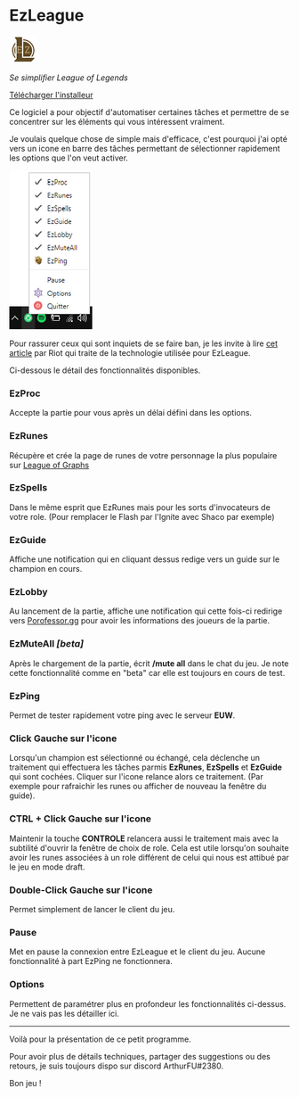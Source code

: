 # EzLeague

![alt text](https://github.com/ArthurSaurel/EzLeague/blob/master/ressources/newmain.png)

*Se simplifier League of Legends*

[Télécharger l'installeur](https://github.com/ArthurSaurel/EzLeague/releases/tag/EzSetup)

Ce logiciel a pour objectif d'automatiser certaines tâches et permettre de se concentrer sur les éléments qui vous intéressent vraiment. 

Je voulais quelque chose de simple mais d'efficace, c'est pourquoi j'ai opté vers un icone en barre des tâches permettant de sélectionner rapidement les options que l'on veut activer.

![alt text](https://github.com/ArthurSaurel/EzLeague/blob/master/img/ezleague_menu.PNG)

Pour rassurer ceux qui sont inquiets de se faire ban, je les invite à lire [cet article](https://developer.riotgames.com/league-client-apis.html) par Riot qui traite de la technologie utilisée pour EzLeague. 

Ci-dessous le détail des fonctionnalités disponibles. 

### EzProc 
Accepte la partie pour vous après un délai défini dans les options.

### EzRunes
Récupère et crée la page de runes de votre personnage la plus populaire sur [League of Graphs](https://www.leagueofgraphs.com/fr/)

### EzSpells 
Dans le même esprit que EzRunes mais pour les sorts d'invocateurs de votre role. (Pour remplacer le Flash par l'Ignite avec Shaco par exemple)

### EzGuide
Affiche une notification qui en cliquant dessus redige vers un guide sur le champion en cours.

### EzLobby
Au lancement de la partie, affiche une notification qui cette fois-ci redirige vers [Porofessor.gg](https://porofessor.gg/) pour avoir les informations des joueurs de la partie.

### EzMuteAll  *[beta]*
Après le chargement de la partie, écrit **/mute all** dans le chat du jeu. Je note cette fonctionnalité comme en "beta" car elle est toujours en cours de test.

### EzPing
Permet de tester rapidement votre ping avec le serveur **EUW**.

### Click Gauche sur l'icone
Lorsqu'un champion est sélectionné ou échangé, cela déclenche un traitement qui effectuera les tâches parmis **EzRunes**, **EzSpells** et **EzGuide** qui sont cochées. Cliquer sur l'icone relance alors ce traitement. (Par exemple pour rafraichir les runes ou afficher de nouveau la fenêtre du guide). 

### CTRL + Click Gauche sur l'icone
Maintenir la touche **CONTROLE** relancera aussi le traitement mais avec la subtilité d'ouvrir la fenêtre de choix de role. Cela est utile lorsqu'on souhaite avoir les runes associées à un role différent de celui qui nous est attibué par le jeu en mode draft.

### Double-Click Gauche sur l'icone
Permet simplement de lancer le client du jeu. 

### Pause
Met en pause la connexion entre EzLeague et le client du jeu. Aucune fonctionnalité à part EzPing ne fonctionnera.

### Options
Permettent de paramétrer plus en profondeur les fonctionnalités ci-dessus. Je ne vais pas les détailler ici.

----

Voilà pour la présentation de ce petit programme.

Pour avoir plus de détails techniques, partager des suggestions ou des retours, je suis toujours dispo sur discord ArthurFU#2380.


Bon jeu !







